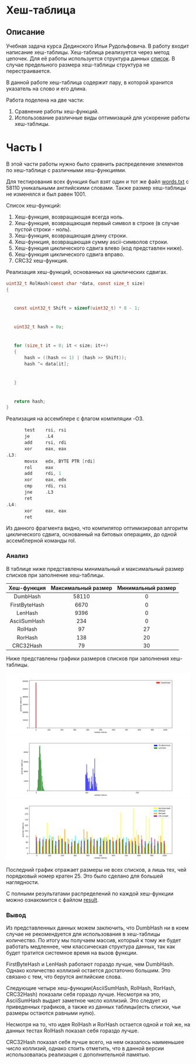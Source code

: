 # Хеш-таблица


## Описание
Учебная задача курса Дединского Ильи Рудольфовича.
В работу входит написание хеш-таблицы. Хеш-таблица реализуется через метод цепочек. Для её работы используется структура данных [список](https://github.com/DenzeL2004/list). В случае предельного размера хеш-таблицы структура не перестраивается.


В данной работе хеш-таблица содержит пару, в которой хранится указатель на слово и его длина.




Работа поделена на две части:


1. Сравнение работы хеш-функций.
2. Использование различные виды оптимизаций для ускорение работы хеш-таблицы.


# Часть I
В этой части работы нужно было сравнить распределение элементов по хеш-таблице с различными хеш-функциями.


Для тестирования всех функция был взят один и тот же файл [words.txt](resource/words.txt) c 58110 уникальными английскими словами. Также размер хеш-таблицы не изменялся и был равен 1001.




Список хеш-функций:
1. Хеш-функция, возвращающая всегда ноль.
2. Хеш-функция, возвращающая первый символ в строке (в случае пустой строки - ноль).
3. Хеш-функция, возвращающая длину строки.
4. Хеш-функция, возвращающая сумму ascii-символов строки.
5. Хеш-функция циклического сдвига влево (код представлен ниже).
6. Хеш-функция циклического сдвига вправо.
7. CRC32 хеш-функция.


Реализация хеш-функций, основанных на циклических сдвигах.


```C
uint32_t RolHash(const char *data, const size_t size)
{


   const uint32_t Shift = sizeof(uint32_t) * 8 - 1;


   uint32_t hash = 0u;


   for (size_t it = 0; it < size; it++)
   {
       hash = ((hash << 1) | (hash >> Shift));
       hash ^= data[it];


   }


   return hash;
}
```


Реализация на ассемблере с флагом компиляции -O3.


```C
       test    rsi, rsi
       je      .L4
       add     rsi, rdi
       xor     eax, eax
.L3:
       movsx   edx, BYTE PTR [rdi]
       rol     eax
       add     rdi, 1
       xor     eax, edx
       cmp     rdi, rsi
       jne     .L3
       ret
.L4:
       xor     eax, eax
       ret
```


Из данного фрагмента видно, что компилятор оптимизировал алгоритм циклического сдвига, основанный на битовых операциях, до одной ассемблерной команды rol.


### Анализ


В таблице ниже представлены минимальный и максимальный размер списков при заполнение хеш-таблицы.


| Хеш-функция   | Максимальный размер | Минимальный размер |
|:-----------:  |:-------------------:|:------------------:|
| DumbHash      |       58110         |         0          |
| FirstByteHash |       6670          |         0          |
| LenHash       |       9396          |         0          |
| AsciiSumHash  |       234           |         0          |
| RolHash       |       97            |         27         |
| RorHash       |       138           |         20         |
| CRC32Hash     |       79            |         30         |


Ниже представлены графики размеров списков при заполнения хеш-таблицы.


![Graph1](resource/img/dumb.png)
![Graph2](resource/img/cmp_second_third.png)
![Graph3](resource/img/cmp_last_4.png)


Последний график отражает размеры не всех списков, а лишь тех, чей порядковый номер кратен 25. Это было сделано для большей наглядности.


С полными результатами распределений по каждой хеш-функции можно ознакомится с файлом [result](temp/result_distribution.csv).


### Вывод


Из представленных данных можем заключить, что DumbHash ни в коем случае не рекомендуется для использования в хеш-таблицы количество. По итогу мы получаем массив, который к тому же будет работать медленнее, чем классическая структура данных, так как будет тратится системное время на вызов функции.


FirstByteHash и LenHash работают гораздо лучше, чем DumbHash. Однако количество коллизий остается достаточно большим. Это связано с тем, что берутся английские слова.


Следующие четыре хеш-функции(AsciiSumHash, RolHash, RorHash, CRC32Hash) показали себя гораздо лучше. Несмотря на это, AsciiSumHash выдает заметное число коллизий. Это следует из приведенных графиков, а также из данных таблицы(есть списки, чьи размеры остаются равными нулю).


Несмотря на то, что идея RolHash и RorHash остается одной и той же, на данных тестах RolHash показал себя гораздо лучше.


CRC32Hash показал себя лучше всего, на нем оказалось наименьшее число коллизий, однако стоить отметить, что в данной версии использовалась реализация с дополнительной памятью.

